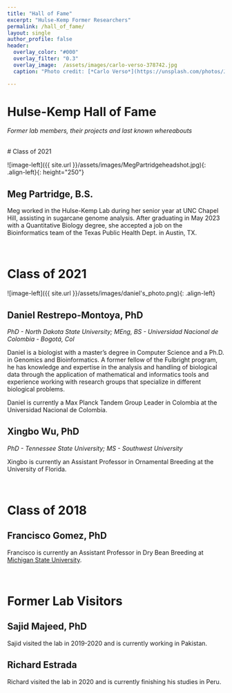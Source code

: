 ```yaml
---
title: "Hall of Fame"
excerpt: "Hulse-Kemp Former Researchers"
permalink: /hall_of_fame/
layout: single
author_profile: false
header:
  overlay_color: "#000"
  overlay_filter: "0.3"
  overlay_image:  /assets/images/carlo-verso-378742.jpg
  caption: "Photo credit: [*Carlo Verso*](https://unsplash.com/photos/Jc-4LqyuSno)"

---
```


# Hulse-Kemp Hall of Fame
_Former lab members, their projects and last known whereabouts_

<br>
# Class of 2021

![image-left]({{ site.url }}/assets/images/MegPartridgeheadshot.jpg){: .align-left}{: height="250"}
## Meg Partridge, B.S.

Meg worked in the Hulse-Kemp Lab during her senior year at UNC Chapel Hill, assisting in sugarcane genome analysis. After graduating in May 2023 with a Quantitative Biology degree, she accepted a job on the Bioinformatics team of the Texas Public Health Dept. in Austin, TX.

<br>

# Class of 2021

![image-left]({{ site.url }}/assets/images/daniel's_photo.png){: .align-left}
## Daniel Restrepo-Montoya, PhD
_PhD - North Dakota State University; MEng, BS - Universidad Nacional de Colombia - Bogotá, Col_

Daniel is a biologist with a master’s degree in Computer Science and a Ph.D. in Genomics and Bioinformatics. A former fellow of the Fulbright program, he has knowledge and expertise in the analysis and handling of biological data through the application of mathematical and informatics tools and experience working with research groups that specialize in different biological problems.

Daniel is currently a Max Planck Tandem Group Leader in Colombia at the Universidad Nacional de Colombia.

## Xingbo Wu, PhD
_PhD - Tennessee State University; MS - Southwest University_

Xingbo is currently an Assistant Professor in Ornamental Breeding at the University of Florida.

<br> 

# Class of 2018

## Francisco Gomez, PhD

Francisco is currently an Assistant Professor in Dry Bean Breeding at [Michigan State University](https://www.canr.msu.edu/people/francisco-gomez).

<br>

# Former Lab Visitors
## Sajid Majeed, PhD
Sajid visited the lab in 2019-2020 and is currently working in Pakistan.

## Richard Estrada
Richard visited the lab in 2020 and is currently finishing his studies in Peru.

